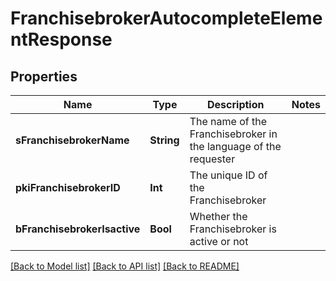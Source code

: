 # FranchisebrokerAutocompleteElementResponse

## Properties
Name | Type | Description | Notes
------------ | ------------- | ------------- | -------------
**sFranchisebrokerName** | **String** | The name of the Franchisebroker in the language of the requester | 
**pkiFranchisebrokerID** | **Int** | The unique ID of the Franchisebroker | 
**bFranchisebrokerIsactive** | **Bool** | Whether the Franchisebroker is active or not | 

[[Back to Model list]](../README.md#documentation-for-models) [[Back to API list]](../README.md#documentation-for-api-endpoints) [[Back to README]](../README.md)


